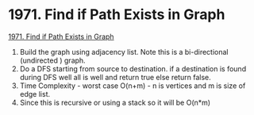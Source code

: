 # 1971. Find if Path Exists in Graph
[1971. Find if Path Exists in Graph](https://leetcode.com/problems/find-if-path-exists-in-graph/)
1. Build the graph using adjacency list. Note this is a bi-directional (undirected ) graph.
2. Do a DFS starting from source to destination. if a destination is found during DFS well all is well and return true else return false.
3. Time Complexity - worst case O(n+m) - n is vertices and m is size of edge list.
4. Since this is recursive or using a stack so  it will be O(n*m)